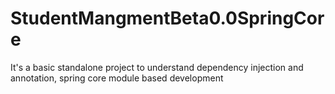 # StudentMangmentBeta0.0SpringCore
It's a basic standalone project to understand dependency injection and annotation, spring core module based development
